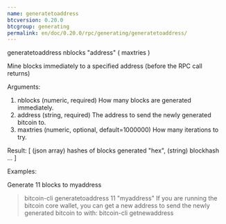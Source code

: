 ```yaml
---
name: generatetoaddress
btcversion: 0.20.0
btcgroup: generating
permalink: en/doc/0.20.0/rpc/generating/generatetoaddress/
---
```


generatetoaddress nblocks "address" ( maxtries )

Mine blocks immediately to a specified address (before the RPC call returns)

Arguments:
1. nblocks     (numeric, required) How many blocks are generated immediately.
2. address     (string, required) The address to send the newly generated bitcoin to.
3. maxtries    (numeric, optional, default=1000000) How many iterations to try.

Result:
[           (json array) hashes of blocks generated
  "hex",    (string) blockhash
  ...
]

Examples:

Generate 11 blocks to myaddress
> bitcoin-cli generatetoaddress 11 "myaddress"
If you are running the bitcoin core wallet, you can get a new address to send the newly generated bitcoin to with:
> bitcoin-cli getnewaddress 


